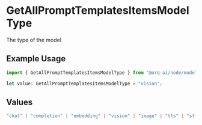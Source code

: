 # GetAllPromptTemplatesItemsModelType

The type of the model

## Example Usage

```typescript
import { GetAllPromptTemplatesItemsModelType } from "@orq-ai/node/models/operations";

let value: GetAllPromptTemplatesItemsModelType = "vision";
```

## Values

```typescript
"chat" | "completion" | "embedding" | "vision" | "image" | "tts" | "stt" | "rerank" | "moderations"
```